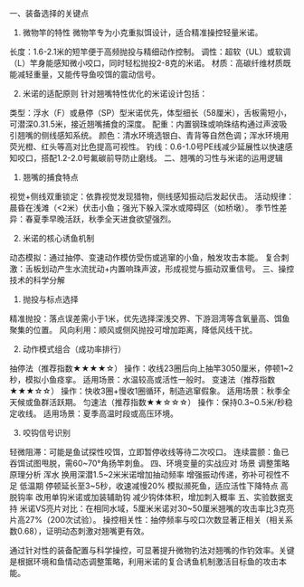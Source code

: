 
一、装备选择的关键点

1. 微物竿的特性
微物竿专为小克重拟饵设计，适合精准操控轻量米诺。

长度：1.6-2.1米的短竿便于高频抛投与精细动作控制。
调性：超软（UL）或软调（L）竿身能感知微小咬口，同时轻松抛投2-8克的米诺。
材质：高碳纤维材质既能减轻重量，又能传导鱼咬饵的震动信号。

2. 米诺的适配原则
针对翘嘴特性优化的米诺设计包括：

类型：浮水（F）或悬停（SP）型米诺优先，体型细长（58厘米），舌板需短小，可潜深0.31.5米，接近翘嘴捕食的深度。
配重：内置钢珠或响珠结构通过声波吸引翘嘴的侧线感知系统。
颜色：清水环境选银白、青背等自然色调；浑水环境用荧光橙、红头等高对比色提高可视性。
钓线：0.6-1.0号PE线减少延展性以快速感知咬口，搭配1.2-2.0号氟碳前导防止磨线。
二、翘嘴的习性与米诺的运用逻辑

1. 翘嘴的捕食特点

视觉+侧线双重锁定：依靠视觉发现猎物，侧线感知振动后发起伏击。
活动规律：晨昏在浅滩（<2米）伏击小鱼；强光下躲入深水或障碍区（如桥墩）。
季节性差异：春夏季早晚活跃，秋季全天进食欲望强烈。

2. 米诺的核心诱鱼机制

动态模拟：通过抽停、变速动作模仿受伤或逃窜的小鱼，触发攻击本能。
复合刺激：舌板划动产生水流扰动+内置响珠声波，形成视觉与振动双重信号。
三、操控技术的科学分解

1. 抛投与标点选择

精准抛投：落点误差需小于1米，优先选择深浅交界、下游洄湾等含氧量高、饵鱼聚集的位置。
风向利用：顺风或侧风抛投可增加距离，降低风线干扰。

2. 动作模式组合（成功率排行）

抽停法（推荐指数★★★★☆）
操作：收线23圈后向上抽竿3050厘米，停顿1~2秒，模拟小鱼痉挛。
适用场景：水温较高或活性一般时。
变速法（推荐指数★★★☆☆）
操作：快收3圈+慢收1圈循环，制造逃窜假象。
适用场景：秋季全天候或鱼群活跃期。
匀速法（推荐指数★★☆☆☆）
操作：保持0.3~0.5米/秒稳定收线。
适用场景：夏季高温时段或高压环境。

3. 咬钩信号识别

轻微阻滞：可能是鱼试探性咬饵，立即暂停收线等待二次咬口。
连续震颤：鱼已吞饵试图甩脱，需60~70°角扬竿刺鱼。
四、环境变量的实战应对
场景	调整策略	原理分析
浑水	换用深潜1.5~2米米诺增加抽动频率	增强振动传递，弥补可视性不足
低温期	停顿延长至3~5秒，收速减慢20%	模拟濒死鱼，适应活性下降特点
高脱钩率	改用单钩米诺或加装辅助钩	减少钩体体积，增加刺入概率
五、实验数据支持
米诺VS亮片对比：在相同水域，5厘米米诺对30~50厘米翘嘴的攻击率比3克亮片高27%（200次试验）。
操控相关性：抽停频率与咬口次数显著正相关（相关系数0.68），证明动态刺激对翘嘴更有效。

通过针对性的装备配置与科学操控，可显著提升微物钓法对翘嘴的作钓效率。关键是根据环境和鱼情动态调整策略，利用米诺的复合诱鱼机制激活目标鱼的攻击本能。
